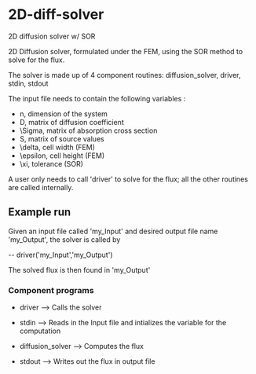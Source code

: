 # 2D-diff-solver
2D diffusion solver w/ SOR

2D Diffusion solver, formulated under the FEM, using the SOR method to solve for the flux.

The solver is made up of 4 component routines: diffusion_solver, driver, stdin, stdout

The input file needs to contain the following variables :
* n,  dimension of the system
* D, matrix of diffusion coefficient
* \Sigma, matrix of absorption cross section
* S, matrix of source values
* \delta, cell width (FEM)
* \epsilon, cell height (FEM)
* \xi, tolerance (SOR)

A user only needs to call 'driver' to solve for the flux; all the other routines are called internally.

## Example run
Given an input file called 'my_Input' and desired output file name 'my_Output', the solver is called by

-- driver('my_Input','my_Output')

The solved flux is then found in 'my_Output'

### Component programs

* driver --> Calls the solver

* stdin --> Reads in the Input file and intializes the variable for the computation

* diffusion_solver --> Computes the flux

* stdout --> Writes out the flux in output file
